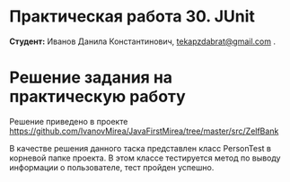 # Практическая работа 30. JUnit
**Студент:** Иванов Данила Константинович, tekapzdabrat@gmail.com .
# Решение задания на практическую работу
Решение приведено в проекте https://github.com/IvanovMirea/JavaFirstMirea/tree/master/src/ZelfBank

В качестве решения данного таска представлен класс PersonTest в корневой папке проекта. В этом классе тестируется метод по выводу информации о пользователе, тест пройден успешно.
